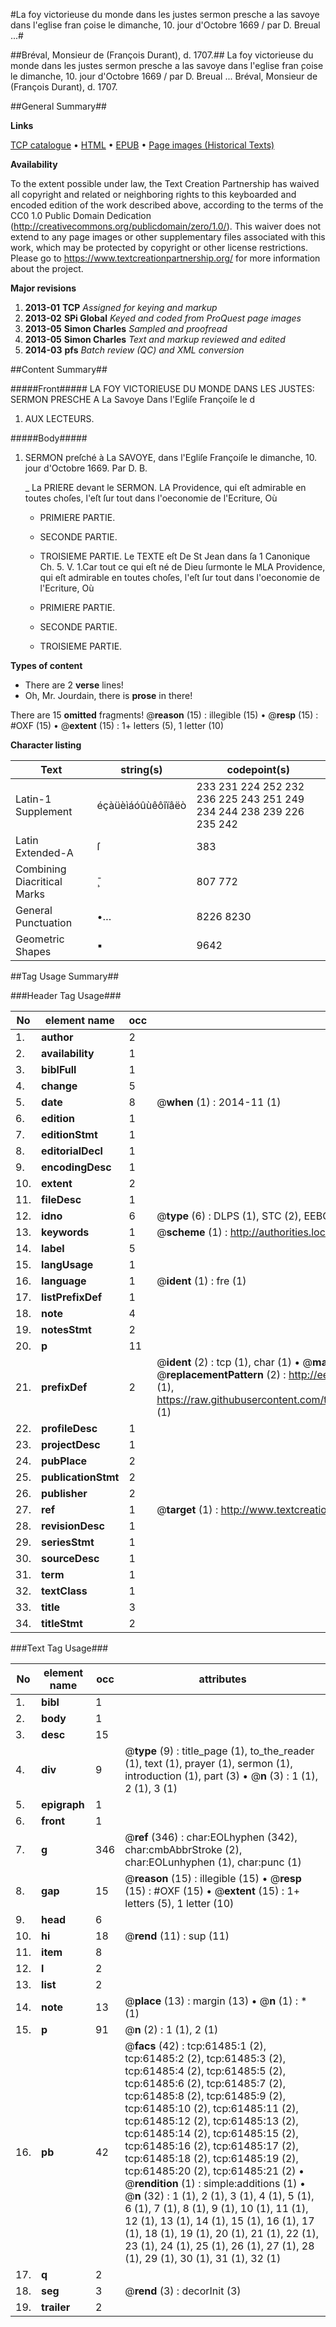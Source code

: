 #La foy victorieuse du monde dans les justes sermon presche a las savoye dans l'eglise fran ̧coise le dimanche, 10. jour d'Octobre 1669  / par D. Breual ...#

##Bréval, Monsieur de (François Durant), d. 1707.##
La foy victorieuse du monde dans les justes sermon presche a las savoye dans l'eglise fran ̧coise le dimanche, 10. jour d'Octobre 1669  / par D. Breual ...
Bréval, Monsieur de (François Durant), d. 1707.

##General Summary##

**Links**

[TCP catalogue](http://www.ota.ox.ac.uk/tcp/)  • 
[HTML](http://tei.it.ox.ac.uk/tcp/Texts-HTML/free/A29/A29334.html)  • 
[EPUB](http://tei.it.ox.ac.uk/tcp/Texts-EPUB/free/A29/A29334.epub) • 
[Page images (Historical Texts)](https://historicaltexts.jisc.ac.uk/eebo-12409636e)

**Availability**

To the extent possible under law, the Text Creation Partnership has waived all copyright and related or neighboring rights to this keyboarded and encoded edition of the work described above, according to the terms of the CC0 1.0 Public Domain Dedication (http://creativecommons.org/publicdomain/zero/1.0/). This waiver does not extend to any page images or other supplementary files associated with this work, which may be protected by copyright or other license restrictions. Please go to https://www.textcreationpartnership.org/ for more information about the project.

**Major revisions**

1. __2013-01__ __TCP__ *Assigned for keying and markup*
1. __2013-02__ __SPi Global__ *Keyed and coded from ProQuest page images*
1. __2013-05__ __Simon Charles__ *Sampled and proofread*
1. __2013-05__ __Simon Charles__ *Text and markup reviewed and edited*
1. __2014-03__ __pfs__ *Batch review (QC) and XML conversion*

##Content Summary##

#####Front#####
LA FOY VICTORIEUSE DU MONDE DANS LES JUSTES: SERMON PRESCHE A La Savoye Dans l'Egliſe Françoiſe le d
1. AUX LECTEURS.

#####Body#####

1. SERMON preſché à La SAVOYE, dans l'Egliſe Françoiſe le dimanche, 10. jour d'Octobre 1669. Par D. B.

    _ La PRIERE devant le SERMON.
LA Providence, qui eſt admirable en toutes choſes, l'eſt ſur tout dans l'oeconomie de l'Ecriture, Où
      * PRIMIERE PARTIE.

      * SECONDE PARTIE.

      * TROISIEME PARTIE.
Le TEXTE eſt De St Jean dans ſa 1 Canonique Ch. 5. V. 1.Car tout ce qui eſt né de Dieu ſurmonte le MLA Providence, qui eſt admirable en toutes choſes, l'eſt ſur tout dans l'oeconomie de l'Ecriture, Où
      * PRIMIERE PARTIE.

      * SECONDE PARTIE.

      * TROISIEME PARTIE.

**Types of content**

  * There are 2 **verse** lines!
  * Oh, Mr. Jourdain, there is **prose** in there!

There are 15 **omitted** fragments! 
 @__reason__ (15) : illegible (15)  •  @__resp__ (15) : #OXF (15)  •  @__extent__ (15) : 1+ letters (5), 1 letter (10)

**Character listing**


|Text|string(s)|codepoint(s)|
|---|---|---|
|Latin-1 Supplement|éçàüèìáóûùêôîïâëò|233 231 224 252 232 236 225 243 251 249 234 244 238 239 226 235 242|
|Latin Extended-A|ſ|383|
|Combining             Diacritical Marks|̧̄|807 772|
|General Punctuation|•…|8226 8230|
|Geometric Shapes|▪|9642|

##Tag Usage Summary##

###Header Tag Usage###

|No|element name|occ|attributes|
|---|---|---|---|
|1.|__author__|2||
|2.|__availability__|1||
|3.|__biblFull__|1||
|4.|__change__|5||
|5.|__date__|8| @__when__ (1) : 2014-11 (1)|
|6.|__edition__|1||
|7.|__editionStmt__|1||
|8.|__editorialDecl__|1||
|9.|__encodingDesc__|1||
|10.|__extent__|2||
|11.|__fileDesc__|1||
|12.|__idno__|6| @__type__ (6) : DLPS (1), STC (2), EEBO-CITATION (1), OCLC (1), VID (1)|
|13.|__keywords__|1| @__scheme__ (1) : http://authorities.loc.gov/ (1)|
|14.|__label__|5||
|15.|__langUsage__|1||
|16.|__language__|1| @__ident__ (1) : fre (1)|
|17.|__listPrefixDef__|1||
|18.|__note__|4||
|19.|__notesStmt__|2||
|20.|__p__|11||
|21.|__prefixDef__|2| @__ident__ (2) : tcp (1), char (1)  •  @__matchPattern__ (2) : ([0-9\-]+):([0-9IVX]+) (1), (.+) (1)  •  @__replacementPattern__ (2) : http://eebo.chadwyck.com/downloadtiff?vid=$1&page=$2 (1), https://raw.githubusercontent.com/textcreationpartnership/Texts/master/tcpchars.xml#$1 (1)|
|22.|__profileDesc__|1||
|23.|__projectDesc__|1||
|24.|__pubPlace__|2||
|25.|__publicationStmt__|2||
|26.|__publisher__|2||
|27.|__ref__|1| @__target__ (1) : http://www.textcreationpartnership.org/docs/. (1)|
|28.|__revisionDesc__|1||
|29.|__seriesStmt__|1||
|30.|__sourceDesc__|1||
|31.|__term__|1||
|32.|__textClass__|1||
|33.|__title__|3||
|34.|__titleStmt__|2||


###Text Tag Usage###

|No|element name|occ|attributes|
|---|---|---|---|
|1.|__bibl__|1||
|2.|__body__|1||
|3.|__desc__|15||
|4.|__div__|9| @__type__ (9) : title_page (1), to_the_reader (1), text (1), prayer (1), sermon (1), introduction (1), part (3)  •  @__n__ (3) : 1 (1), 2 (1), 3 (1)|
|5.|__epigraph__|1||
|6.|__front__|1||
|7.|__g__|346| @__ref__ (346) : char:EOLhyphen (342), char:cmbAbbrStroke (2), char:EOLunhyphen (1), char:punc (1)|
|8.|__gap__|15| @__reason__ (15) : illegible (15)  •  @__resp__ (15) : #OXF (15)  •  @__extent__ (15) : 1+ letters (5), 1 letter (10)|
|9.|__head__|6||
|10.|__hi__|18| @__rend__ (11) : sup (11)|
|11.|__item__|8||
|12.|__l__|2||
|13.|__list__|2||
|14.|__note__|13| @__place__ (13) : margin (13)  •  @__n__ (1) : * (1)|
|15.|__p__|91| @__n__ (2) : 1 (1), 2 (1)|
|16.|__pb__|42| @__facs__ (42) : tcp:61485:1 (2), tcp:61485:2 (2), tcp:61485:3 (2), tcp:61485:4 (2), tcp:61485:5 (2), tcp:61485:6 (2), tcp:61485:7 (2), tcp:61485:8 (2), tcp:61485:9 (2), tcp:61485:10 (2), tcp:61485:11 (2), tcp:61485:12 (2), tcp:61485:13 (2), tcp:61485:14 (2), tcp:61485:15 (2), tcp:61485:16 (2), tcp:61485:17 (2), tcp:61485:18 (2), tcp:61485:19 (2), tcp:61485:20 (2), tcp:61485:21 (2)  •  @__rendition__ (1) : simple:additions (1)  •  @__n__ (32) : 1 (1), 2 (1), 3 (1), 4 (1), 5 (1), 6 (1), 7 (1), 8 (1), 9 (1), 10 (1), 11 (1), 12 (1), 13 (1), 14 (1), 15 (1), 16 (1), 17 (1), 18 (1), 19 (1), 20 (1), 21 (1), 22 (1), 23 (1), 24 (1), 25 (1), 26 (1), 27 (1), 28 (1), 29 (1), 30 (1), 31 (1), 32 (1)|
|17.|__q__|2||
|18.|__seg__|3| @__rend__ (3) : decorInit (3)|
|19.|__trailer__|2||
